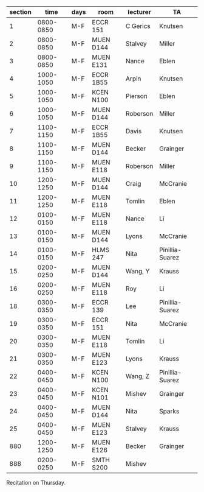 section   | time        | days   | room        | lecturer     | TA
-------   | ----        | ----   | ----        | --------     | ------
1         | 0800-0850   | M-F    | ECCR 151    | C Gerics     | Knutsen
2         | 0800-0850   | M-F    | MUEN D144   | Stalvey      | Miller
3         | 0800-0850   | M-F    | MUEN E131   | Nance        | Eblen
4         | 1000-1050   | M-F    | ECCR 1B55   | Arpin        | Knutsen
5         | 1000-1050   | M-F    | KCEN N100   | Pierson      | Eblen
6         | 1000-1050   | M-F    | MUEN D144   | Roberson     | Miller
7         | 1100-1150   | M-F    | ECCR 1B55   | Davis        | Knutsen
8         | 1100-1150   | M-F    | MUEN D144   | Becker       | Grainger
9         | 1100-1150   | M-F    | MUEN E118   | Roberson     | Miller
10        | 1200-1250   | M-F    | MUEN D144   | Craig        | McCranie
11        | 1200-1250   | M-F    | MUEN E118   | Tomlin       | Eblen
12        | 0100-0150   | M-F    | MUEN E118   | Nance        | Li
13        | 0100-0150   | M-F    | MUEN D144   | Lyons        | McCranie
14        | 0100-0150   | M-F    | HLMS 247    | Nita         | Pinillia-Suarez
15        | 0200-0250   | M-F    | MUEN D144   | Wang, Y      | Krauss
16        | 0200-0250   | M-F    | MUEN E118   | Roy          | Li
18        | 0300-0350   | M-F    | ECCR 139    | Lee          | Pinillia-Suarez
19        | 0300-0350   | M-F    | ECCR 151    | Nita         | McCranie
20        | 0300-0350   | M-F    | MUEN E118   | Tomlin       | Li
21        | 0300-0350   | M-F    | MUEN E123   | Lyons        | Krauss
22        | 0400-0450   | M-F    | KCEN N100   | Wang, Z      | Pinillia-Suarez
23        | 0400-0450   | M-F    | KCEN N101   | Mishev       | Grainger
24        | 0400-0450   | M-F    | MUEN D144   | Nita         | Sparks
25        | 0400-0450   | M-F    | MUEN E123   | Stalvey      | Krauss
880       | 1200-1250   | M-F    | MUEN E126   | Becker       | Grainger
888       | 0200-0250   | M-F    | SMTH S200   | Mishev       | 

Recitation on Thursday.

